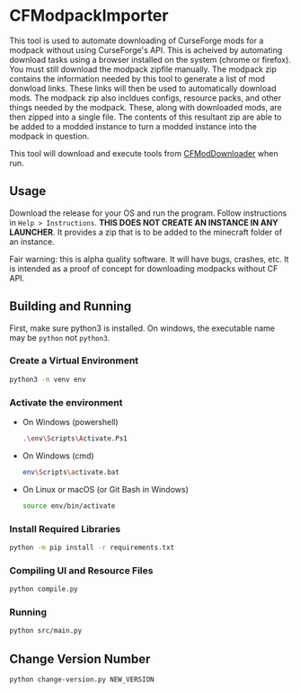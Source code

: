 # CFModpackImporter

This tool is used to automate downloading of CurseForge mods for a modpack without using CurseForge's API. This is acheived by automating download tasks using a browser installed on the system (chrome or firefox). You must still download the modpack zipfile manually. The modpack zip contains the information needed by this tool to generate a list of mod donwload links. These links will then be used to automatically download mods. The modpack zip also incldues configs, resource packs, and other things needed by the modpack. These, along with downloaded mods, are then zipped into a single file. The contents of this resultant zip are able to be added to a modded instance to turn a modded instance into the modpack in question.

This tool will download and execute tools from [CFModDownloader](https://github.com/MB3hel/CFModDownloader) when run.


## Usage

Download the release for your OS and run the program. Follow instructions in `Help > Instructions`. **THIS DOES NOT CREATE AN INSTANCE IN ANY LAUNCHER**. It provides a zip that is to be added to the minecraft folder of an instance.

Fair warning: this is alpha quality software. It will have bugs, crashes, etc. It is intended as a proof of concept for downloading modpacks without CF API. 

## Building and Running

First, make sure python3 is installed. On windows, the executable name may be `python` not `python3`.


### Create a Virtual Environment
```sh
python3 -m venv env
```

### Activate the environment

- On Windows (powershell)
    ```sh
    .\env\Scripts\Activate.Ps1
    ```

- On Windows (cmd)
    ```sh
    env\Scripts\activate.bat
    ```

- On Linux or macOS (or Git Bash in Windows)
    ```sh
    source env/bin/activate
    ```

### Install Required Libraries

```sh
python -m pip install -r requirements.txt
```

### Compiling UI and Resource Files

```sh
python compile.py
```

### Running

```sh
python src/main.py
```

## Change Version Number

```sh
python change-version.py NEW_VERSION
```

